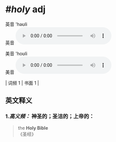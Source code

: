 # ***\#holy*** adj
英音 'həʊli  
英音
<audio src="./media/holy-B.aac" controls="controls"></audio>

美音 'hoʊli  
美音
<audio src="./media/holy.aac" controls="controls"></audio>



| 词频 1 | 书面 1 |  

英文释义
---
### 1.*高义频：* **神圣的；圣洁的；上帝的：**  

 > the **Holy Bible**  
 > 《圣经》    


